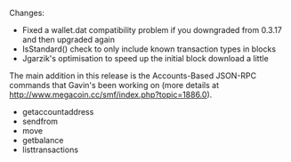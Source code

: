 Changes:
* Fixed a wallet.dat compatibility problem if you downgraded from 0.3.17 and then upgraded again
* IsStandard() check to only include known transaction types in blocks
* Jgarzik's optimisation to speed up the initial block download a little

The main addition in this release is the Accounts-Based JSON-RPC commands that Gavin's been working on (more details at http://www.megacoin.cc/smf/index.php?topic=1886.0).  
* getaccountaddress
* sendfrom
* move
* getbalance
* listtransactions
